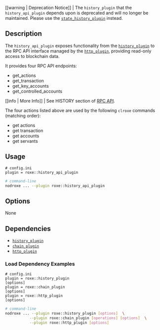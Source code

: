 [[warning | Deprecation Notice]]
| The `history_plugin` that the `history_api_plugin` depends upon is deprecated and will no longer be maintained. Please use the [`state_history_plugin`](../state_history_plugin/index.md) instead.

## Description

The `history_api_plugin` exposes functionality from the [`history_plugin`](../history_plugin/index.md) to the RPC API interface managed by the [`http_plugin`](../http_plugin/index.md), providing read-only access to blockchain data.

It provides four RPC API endpoints:

* get_actions
* get_transaction
* get_key_accounts
* get_controlled_accounts

[[info | More Info]]
| See HISTORY section of [RPC API](https://developers.roxe.io/roxe-nodroxe/reference).

The four actions listed above are used by the following `clroxe` commands (matching order):

* get actions
* get transaction
* get accounts
* get servants

## Usage

```console
# config.ini
plugin = roxe::history_api_plugin
```
```sh
# command-line
nodroxe ... --plugin roxe::history_api_plugin
```

## Options

None

## Dependencies

* [`history_plugin`](../history_plugin/index.md)
* [`chain_plugin`](../chain_plugin/index.md)
* [`http_plugin`](../http_plugin/index.md)

### Load Dependency Examples

```console
# config.ini
plugin = roxe::history_plugin
[options]
plugin = roxe::chain_plugin
[options]
plugin = roxe::http_plugin
[options]
```
```sh
# command-line
nodroxe ... --plugin roxe::history_plugin [options]  \
           --plugin roxe::chain_plugin [operations] [options]  \
           --plugin roxe::http_plugin [options]
```
